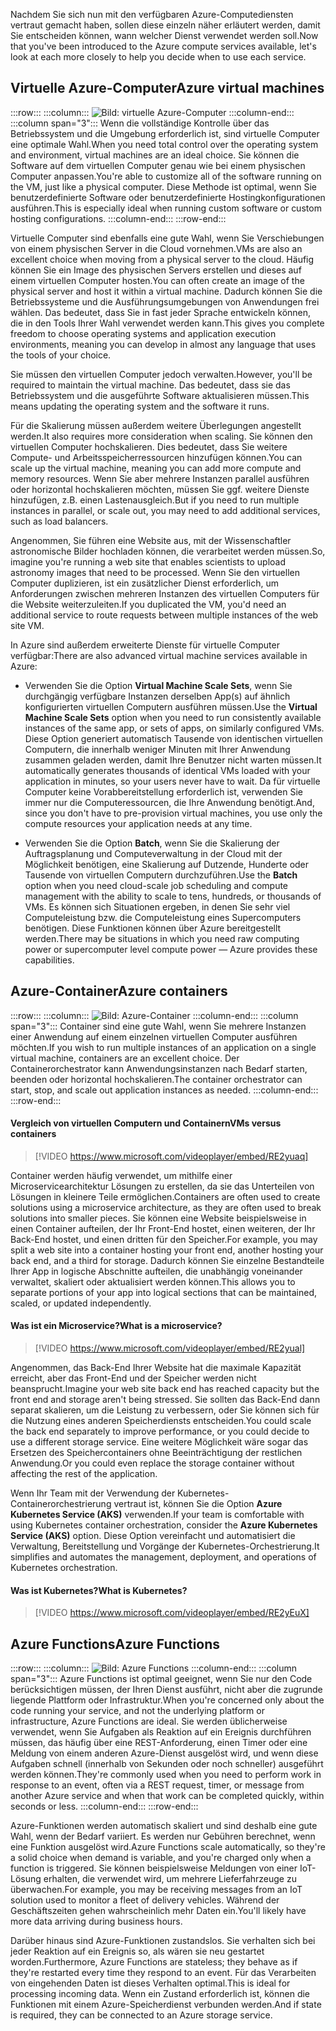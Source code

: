 <span data-ttu-id="357ae-101">Nachdem Sie sich nun mit den verfügbaren Azure-Computediensten vertraut gemacht haben, sollen diese einzeln näher erläutert werden, damit Sie entscheiden können, wann welcher Dienst verwendet werden soll.</span><span class="sxs-lookup"><span data-stu-id="357ae-101">Now that you've been introduced to the Azure compute services available, let's look at each more closely to help you decide when to use each service.</span></span>

## <a name="azure-virtual-machines"></a><span data-ttu-id="357ae-102">Virtuelle Azure-Computer</span><span class="sxs-lookup"><span data-stu-id="357ae-102">Azure virtual machines</span></span>

:::row:::
  :::column:::
    ![Bild: virtuelle Azure-Computer](../media/3-azure-vms.png)
  :::column-end:::
  :::column span="3":::
<span data-ttu-id="357ae-104">Wenn die vollständige Kontrolle über das Betriebssystem und die Umgebung erforderlich ist, sind virtuelle Computer eine optimale Wahl.</span><span class="sxs-lookup"><span data-stu-id="357ae-104">When you need total control over the operating system and environment, virtual machines are an ideal choice.</span></span> <span data-ttu-id="357ae-105">Sie können die Software auf dem virtuellen Computer genau wie bei einem physischen Computer anpassen.</span><span class="sxs-lookup"><span data-stu-id="357ae-105">You're able to customize all of the software running on the VM, just like a physical computer.</span></span> <span data-ttu-id="357ae-106">Diese Methode ist optimal, wenn Sie benutzerdefinierte Software oder benutzerdefinierte Hostingkonfigurationen ausführen.</span><span class="sxs-lookup"><span data-stu-id="357ae-106">This is especially ideal when running custom software or custom hosting configurations.</span></span>
  :::column-end:::
:::row-end:::

<span data-ttu-id="357ae-107">Virtuelle Computer sind ebenfalls eine gute Wahl, wenn Sie Verschiebungen von einem physischen Server in die Cloud vornehmen.</span><span class="sxs-lookup"><span data-stu-id="357ae-107">VMs are also an excellent choice when moving from a physical server to the cloud.</span></span> <span data-ttu-id="357ae-108">Häufig können Sie ein Image des physischen Servers erstellen und dieses auf einem virtuellen Computer hosten.</span><span class="sxs-lookup"><span data-stu-id="357ae-108">You can often create an image of the physical server and host it within a virtual machine.</span></span> <span data-ttu-id="357ae-109">Dadurch können Sie die Betriebssysteme und die Ausführungsumgebungen von Anwendungen frei wählen. Das bedeutet, dass Sie in fast jeder Sprache entwickeln können, die in den Tools Ihrer Wahl verwendet werden kann.</span><span class="sxs-lookup"><span data-stu-id="357ae-109">This gives you complete freedom to choose operating systems and application execution environments, meaning you can develop in almost any language that uses the tools of your choice.</span></span>

<span data-ttu-id="357ae-110">Sie müssen den virtuellen Computer jedoch verwalten.</span><span class="sxs-lookup"><span data-stu-id="357ae-110">However, you'll be required to maintain the virtual machine.</span></span> <span data-ttu-id="357ae-111">Das bedeutet, dass sie das Betriebssystem und die ausgeführte Software aktualisieren müssen.</span><span class="sxs-lookup"><span data-stu-id="357ae-111">This means updating the operating system and the software it runs.</span></span> 

<span data-ttu-id="357ae-112">Für die Skalierung müssen außerdem weitere Überlegungen angestellt werden.</span><span class="sxs-lookup"><span data-stu-id="357ae-112">It also requires more consideration when scaling.</span></span> <span data-ttu-id="357ae-113">Sie können den virtuellen Computer hochskalieren. Dies bedeutet, dass Sie weitere Compute- und Arbeitsspeicherressourcen hinzufügen können.</span><span class="sxs-lookup"><span data-stu-id="357ae-113">You can scale up the virtual machine, meaning you can add more compute and memory resources.</span></span> <span data-ttu-id="357ae-114">Wenn Sie aber mehrere Instanzen parallel ausführen oder horizontal hochskalieren möchten, müssen Sie ggf. weitere Dienste hinzufügen, z.B. einen Lastenausgleich.</span><span class="sxs-lookup"><span data-stu-id="357ae-114">But if you need to run multiple instances in parallel, or scale out, you may need to add additional services, such as load balancers.</span></span>

<span data-ttu-id="357ae-115">Angenommen, Sie führen eine Website aus, mit der Wissenschaftler astronomische Bilder hochladen können, die verarbeitet werden müssen.</span><span class="sxs-lookup"><span data-stu-id="357ae-115">So, imagine you're running a web site that enables scientists to upload astronomy images that need to be processed.</span></span> <span data-ttu-id="357ae-116">Wenn Sie den virtuellen Computer duplizieren, ist ein zusätzlicher Dienst erforderlich, um Anforderungen zwischen mehreren Instanzen des virtuellen Computers für die Website weiterzuleiten.</span><span class="sxs-lookup"><span data-stu-id="357ae-116">If you duplicated the VM, you'd need an additional service to route requests between multiple instances of the web site VM.</span></span>

<span data-ttu-id="357ae-117">In Azure sind außerdem erweiterte Dienste für virtuelle Computer verfügbar:</span><span class="sxs-lookup"><span data-stu-id="357ae-117">There are also advanced virtual machine services available in Azure:</span></span>

- <span data-ttu-id="357ae-118">Verwenden Sie die Option **Virtual Machine Scale Sets**, wenn Sie durchgängig verfügbare Instanzen derselben App(s) auf ähnlich konfigurierten virtuellen Computern ausführen müssen.</span><span class="sxs-lookup"><span data-stu-id="357ae-118">Use the **Virtual Machine Scale Sets** option when you need to run consistently available instances of the same app, or sets of apps, on similarly configured VMs.</span></span> <span data-ttu-id="357ae-119">Diese Option generiert automatisch Tausende von identischen virtuellen Computern, die innerhalb weniger Minuten mit Ihrer Anwendung zusammen geladen werden, damit Ihre Benutzer nicht warten müssen.</span><span class="sxs-lookup"><span data-stu-id="357ae-119">It automatically generates thousands of identical VMs loaded with your application in minutes, so your users never have to wait.</span></span> <span data-ttu-id="357ae-120">Da für virtuelle Computer keine Vorabbereitstellung erforderlich ist, verwenden Sie immer nur die Computeressourcen, die Ihre Anwendung benötigt.</span><span class="sxs-lookup"><span data-stu-id="357ae-120">And, since you don't have to pre-provision virtual machines, you use only the compute resources your application needs at any time.</span></span>

- <span data-ttu-id="357ae-121">Verwenden Sie die Option **Batch**, wenn Sie die Skalierung der Auftragsplanung und Computeverwaltung in der Cloud mit der Möglichkeit benötigen, eine Skalierung auf Dutzende, Hunderte oder Tausende von virtuellen Computern durchzuführen.</span><span class="sxs-lookup"><span data-stu-id="357ae-121">Use the **Batch** option when you need cloud-scale job scheduling and compute management with the ability to scale to tens, hundreds, or thousands of VMs.</span></span> <span data-ttu-id="357ae-122">Es können sich Situationen ergeben, in denen Sie sehr viel Computeleistung bzw. die Computeleistung eines Supercomputers benötigen. Diese Funktionen können über Azure bereitgestellt werden.</span><span class="sxs-lookup"><span data-stu-id="357ae-122">There may be situations in which you need raw computing power or supercomputer level compute power &mdash; Azure provides these capabilities.</span></span>

## <a name="azure-containers"></a><span data-ttu-id="357ae-123">Azure-Container</span><span class="sxs-lookup"><span data-stu-id="357ae-123">Azure containers</span></span>

:::row:::
  :::column:::
    ![Bild: Azure-Container](../media/3-azure-containers.png)
  :::column-end:::
  :::column span="3":::
<span data-ttu-id="357ae-125">Container sind eine gute Wahl, wenn Sie mehrere Instanzen einer Anwendung auf einem einzelnen virtuellen Computer ausführen möchten.</span><span class="sxs-lookup"><span data-stu-id="357ae-125">If you wish to run multiple instances of an application on a single virtual machine, containers are an excellent choice.</span></span> <span data-ttu-id="357ae-126">Der Containerorchestrator kann Anwendungsinstanzen nach Bedarf starten, beenden oder horizontal hochskalieren.</span><span class="sxs-lookup"><span data-stu-id="357ae-126">The container orchestrator can start, stop, and scale out application instances as needed.</span></span>
  :::column-end:::
:::row-end:::

#### <a name="vms-versus-containers"></a><span data-ttu-id="357ae-127">Vergleich von virtuellen Computern und Containern</span><span class="sxs-lookup"><span data-stu-id="357ae-127">VMs versus containers</span></span>

> [!VIDEO https://www.microsoft.com/videoplayer/embed/RE2yuaq]

<span data-ttu-id="357ae-128">Container werden häufig verwendet, um mithilfe einer Microservicearchitektur Lösungen zu erstellen, da sie das Unterteilen von Lösungen in kleinere Teile ermöglichen.</span><span class="sxs-lookup"><span data-stu-id="357ae-128">Containers are often used to create solutions using a microservice architecture, as they are often used to break solutions into smaller pieces.</span></span> <span data-ttu-id="357ae-129">Sie können eine Website beispielsweise in einen Container aufteilen, der Ihr Front-End hostet, einen weiteren, der Ihr Back-End hostet, und einen dritten für den Speicher.</span><span class="sxs-lookup"><span data-stu-id="357ae-129">For example, you may split a web site into a container hosting your front end, another hosting your back end, and a third for storage.</span></span> <span data-ttu-id="357ae-130">Dadurch können Sie einzelne Bestandteile Ihrer App in logische Abschnitte aufteilen, die unabhängig voneinander verwaltet, skaliert oder aktualisiert werden können.</span><span class="sxs-lookup"><span data-stu-id="357ae-130">This allows you to separate portions of your app into logical sections that can be maintained, scaled, or updated independently.</span></span>

#### <a name="what-is-a-microservice"></a><span data-ttu-id="357ae-131">Was ist ein Microservice?</span><span class="sxs-lookup"><span data-stu-id="357ae-131">What is a microservice?</span></span>

> [!VIDEO https://www.microsoft.com/videoplayer/embed/RE2yual]

<span data-ttu-id="357ae-132">Angenommen, das Back-End Ihrer Website hat die maximale Kapazität erreicht, aber das Front-End und der Speicher werden nicht beansprucht.</span><span class="sxs-lookup"><span data-stu-id="357ae-132">Imagine your web site back end has reached capacity but the front end and storage aren't being stressed.</span></span> <span data-ttu-id="357ae-133">Sie sollten das Back-End dann separat skalieren, um die Leistung zu verbessern, oder Sie können sich für die Nutzung eines anderen Speicherdiensts entscheiden.</span><span class="sxs-lookup"><span data-stu-id="357ae-133">You could scale the back end separately to improve performance, or you could decide to use a different storage service.</span></span> <span data-ttu-id="357ae-134">Eine weitere Möglichkeit wäre sogar das Ersetzen des Speichercontainers ohne Beeinträchtigung der restlichen Anwendung.</span><span class="sxs-lookup"><span data-stu-id="357ae-134">Or you could even replace the storage container without affecting the rest of the application.</span></span>

<span data-ttu-id="357ae-135">Wenn Ihr Team mit der Verwendung der Kubernetes-Containerorchestrierung vertraut ist, können Sie die Option **Azure Kubernetes Service (AKS)** verwenden.</span><span class="sxs-lookup"><span data-stu-id="357ae-135">If your team is comfortable with using Kubernetes container orchestration, consider the **Azure Kubernetes Service (AKS)** option.</span></span> <span data-ttu-id="357ae-136">Diese Option vereinfacht und automatisiert die Verwaltung, Bereitstellung und Vorgänge der Kubernetes-Orchestrierung.</span><span class="sxs-lookup"><span data-stu-id="357ae-136">It simplifies and automates the management, deployment, and operations of Kubernetes orchestration.</span></span>

#### <a name="what-is-kubernetes"></a><span data-ttu-id="357ae-137">Was ist Kubernetes?</span><span class="sxs-lookup"><span data-stu-id="357ae-137">What is Kubernetes?</span></span>

> [!VIDEO https://www.microsoft.com/videoplayer/embed/RE2yEuX]

## <a name="azure-functions"></a><span data-ttu-id="357ae-138">Azure Functions</span><span class="sxs-lookup"><span data-stu-id="357ae-138">Azure Functions</span></span>

:::row:::
  :::column:::
    ![Bild: Azure Functions](../media/3-azure-functions.png)
  :::column-end:::
  :::column span="3":::
<span data-ttu-id="357ae-140">Azure Functions ist optimal geeignet, wenn Sie nur den Code berücksichtigen müssen, der Ihren Dienst ausführt, nicht aber die zugrunde liegende Plattform oder Infrastruktur.</span><span class="sxs-lookup"><span data-stu-id="357ae-140">When you're concerned only about the code running your service, and not the underlying platform or infrastructure, Azure Functions are ideal.</span></span> <span data-ttu-id="357ae-141">Sie werden üblicherweise verwendet, wenn Sie Aufgaben als Reaktion auf ein Ereignis durchführen müssen, das häufig über eine REST-Anforderung, einen Timer oder eine Meldung von einem anderen Azure-Dienst ausgelöst wird, und wenn diese Aufgaben schnell (innerhalb von Sekunden oder noch schneller) ausgeführt werden können.</span><span class="sxs-lookup"><span data-stu-id="357ae-141">They're commonly used when you need to perform work in response to an event, often via a REST request, timer, or message from another Azure service and when that work can be completed quickly, within seconds or less.</span></span>
  :::column-end:::
:::row-end:::

<span data-ttu-id="357ae-142">Azure-Funktionen werden automatisch skaliert und sind deshalb eine gute Wahl, wenn der Bedarf variiert. Es werden nur Gebühren berechnet, wenn eine Funktion ausgelöst wird.</span><span class="sxs-lookup"><span data-stu-id="357ae-142">Azure Functions scale automatically, so they're a solid choice when demand is variable, and you're charged only when a function is triggered.</span></span> <span data-ttu-id="357ae-143">Sie können beispielsweise Meldungen von einer IoT-Lösung erhalten, die verwendet wird, um mehrere Lieferfahrzeuge zu überwachen.</span><span class="sxs-lookup"><span data-stu-id="357ae-143">For example, you may be receiving messages from an IoT solution used to monitor a fleet of delivery vehicles.</span></span> <span data-ttu-id="357ae-144">Während der Geschäftszeiten gehen wahrscheinlich mehr Daten ein.</span><span class="sxs-lookup"><span data-stu-id="357ae-144">You'll likely have more data arriving during business hours.</span></span>

<span data-ttu-id="357ae-145">Darüber hinaus sind Azure-Funktionen zustandslos. Sie verhalten sich bei jeder Reaktion auf ein Ereignis so, als wären sie neu gestartet worden.</span><span class="sxs-lookup"><span data-stu-id="357ae-145">Furthermore, Azure Functions are stateless; they behave as if they're restarted every time they respond to an event.</span></span> <span data-ttu-id="357ae-146">Für das Verarbeiten von eingehenden Daten ist dieses Verhalten optimal.</span><span class="sxs-lookup"><span data-stu-id="357ae-146">This is ideal for processing incoming data.</span></span> <span data-ttu-id="357ae-147">Wenn ein Zustand erforderlich ist, können die Funktionen mit einem Azure-Speicherdienst verbunden werden.</span><span class="sxs-lookup"><span data-stu-id="357ae-147">And if state is required, they can be connected to an Azure storage service.</span></span>
